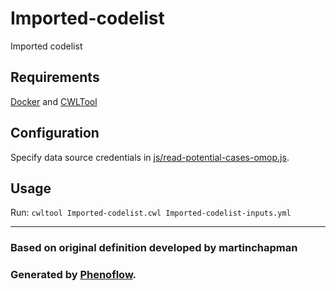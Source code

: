 # Imported-codelist

Imported codelist

## Requirements

[Docker](https://docs.docker.com/install/) and [CWLTool](https://github.com/common-workflow-language/cwltool#install)

## Configuration

Specify data source credentials in [js/read-potential-cases-omop.js](js/read-potential-cases-omop.js).

## Usage

Run: `cwltool Imported-codelist.cwl Imported-codelist-inputs.yml`

***

### Based on original definition developed by martinchapman
### Generated by [Phenoflow](https://kclhi.org/phenoflow).
